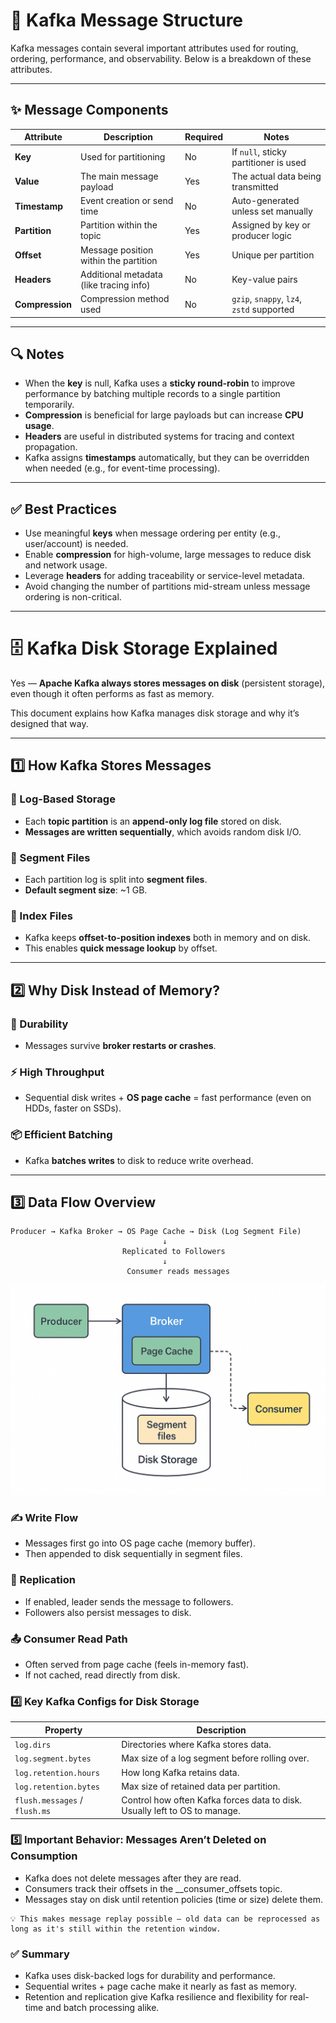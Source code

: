 # 📨 Kafka Message Structure

Kafka messages contain several important attributes used for routing, ordering, performance, and observability. Below is a breakdown of these attributes.

---

## ✨ Message Components

| Attribute         | Description                                        | Required | Notes                                        |
|------------------|----------------------------------------------------|----------|----------------------------------------------|
| **Key**           | Used for partitioning                              | No       | If `null`, sticky partitioner is used        |
| **Value**         | The main message payload                           | Yes      | The actual data being transmitted            |
| **Timestamp**     | Event creation or send time                        | No       | Auto-generated unless set manually           |
| **Partition**     | Partition within the topic                         | Yes      | Assigned by key or producer logic            |
| **Offset**        | Message position within the partition              | Yes      | Unique per partition                         |
| **Headers**       | Additional metadata (like tracing info)            | No       | Key-value pairs                              |
| **Compression**   | Compression method used                            | No       | `gzip`, `snappy`, `lz4`, `zstd` supported    |

---

## 🔍 Notes

- When the **key** is null, Kafka uses a **sticky round-robin** to improve performance by batching multiple records to a single partition temporarily.
- **Compression** is beneficial for large payloads but can increase **CPU usage**.
- **Headers** are useful in distributed systems for tracing and context propagation.
- Kafka assigns **timestamps** automatically, but they can be overridden when needed (e.g., for event-time processing).

---

## ✅ Best Practices

- Use meaningful **keys** when message ordering per entity (e.g., user/account) is needed.
- Enable **compression** for high-volume, large messages to reduce disk and network usage.
- Leverage **headers** for adding traceability or service-level metadata.
- Avoid changing the number of partitions mid-stream unless message ordering is non-critical.
---

# 🗄️ Kafka Disk Storage Explained

Yes — **Apache Kafka always stores messages on disk** (persistent storage), even though it often performs as fast as memory.

This document explains how Kafka manages disk storage and why it’s designed that way.

---

## 1️⃣ How Kafka Stores Messages

### 🧾 Log-Based Storage
- Each **topic partition** is an **append-only log file** stored on disk.
- **Messages are written sequentially**, which avoids random disk I/O.

### 📁 Segment Files
- Each partition log is split into **segment files**.
- **Default segment size**: ~1 GB.

### 🧭 Index Files
- Kafka keeps **offset-to-position indexes** both in memory and on disk.
- This enables **quick message lookup** by offset.

---

## 2️⃣ Why Disk Instead of Memory?

### 💾 Durability
- Messages survive **broker restarts or crashes**.

### ⚡ High Throughput
- Sequential disk writes + **OS page cache** = fast performance (even on HDDs, faster on SSDs).

### 📦 Efficient Batching
- Kafka **batches writes** to disk to reduce write overhead.

---

## 3️⃣ Data Flow Overview

```text
Producer → Kafka Broker → OS Page Cache → Disk (Log Segment File)
                                  ↓
                         Replicated to Followers
                                  ↓
                          Consumer reads messages
```

![img_3.png](img_3.png)


### ✍️ Write Flow
- Messages first go into OS page cache (memory buffer).
- Then appended to disk sequentially in segment files.

### 🔁 Replication
- If enabled, leader sends the message to followers.
- Followers also persist messages to disk.

### 📤 Consumer Read Path
- Often served from page cache (feels in-memory fast).
- If not cached, read directly from disk.

### 4️⃣ Key Kafka Configs for Disk Storage
| Property                      | Description                                                                |
| ----------------------------- | -------------------------------------------------------------------------- |
| `log.dirs`                    | Directories where Kafka stores data.                                       |
| `log.segment.bytes`           | Max size of a log segment before rolling over.                             |
| `log.retention.hours`         | How long Kafka retains data.                                               |
| `log.retention.bytes`         | Max size of retained data per partition.                                   |
| `flush.messages` / `flush.ms` | Control how often Kafka forces data to disk. Usually left to OS to manage. |

### 5️⃣ Important Behavior: Messages Aren’t Deleted on Consumption
- Kafka does not delete messages after they are read.
- Consumers track their offsets in the __consumer_offsets topic.
- Messages stay on disk until retention policies (time or size) delete them.

```
💡 This makes message replay possible — old data can be reprocessed as long as it's still within the retention window.
```
### ✅ Summary
- Kafka uses disk-backed logs for durability and performance.
- Sequential writes + page cache make it nearly as fast as memory.
- Retention and replication give Kafka resilience and flexibility for real-time and batch processing alike.